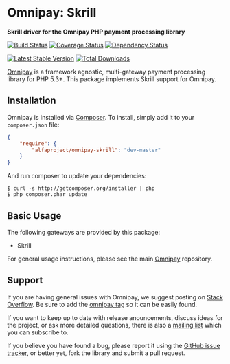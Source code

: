 # Omnipay: Skrill

**Skrill driver for the Omnipay PHP payment processing library**

[![Build Status](https://travis-ci.org/alfaproject/omnipay-skrill.png?branch=master)](https://travis-ci.org/alfaproject/omnipay-skrill)
[![Coverage Status](https://coveralls.io/repos/alfaproject/omnipay-skrill/badge.png?branch=master)](https://coveralls.io/r/alfaproject/omnipay-skrill?branch=master)
[![Dependency Status](https://www.versioneye.com/user/projects/52c6cf75ec1375074900000f/badge.png)](https://www.versioneye.com/user/projects/52c6cf75ec1375074900000f)

[![Latest Stable Version](https://poser.pugx.org/alfaproject/omnipay-skrill/version.png)](https://packagist.org/packages/alfaproject/omnipay-skrill)
[![Total Downloads](https://poser.pugx.org/alfaproject/omnipay-skrill/d/total.png)](https://packagist.org/packages/alfaproject/omnipay-skrill)

[Omnipay](https://github.com/omnipay/omnipay) is a framework agnostic, multi-gateway payment
processing library for PHP 5.3+. This package implements Skrill support for Omnipay.

## Installation

Omnipay is installed via [Composer](http://getcomposer.org/). To install, simply add it
to your `composer.json` file:

```json
{
    "require": {
        "alfaproject/omnipay-skrill": "dev-master"
    }
}
```

And run composer to update your dependencies:

    $ curl -s http://getcomposer.org/installer | php
    $ php composer.phar update

## Basic Usage

The following gateways are provided by this package:

* Skrill

For general usage instructions, please see the main [Omnipay](https://github.com/omnipay/omnipay)
repository.

## Support

If you are having general issues with Omnipay, we suggest posting on
[Stack Overflow](http://stackoverflow.com/). Be sure to add the
[omnipay tag](http://stackoverflow.com/questions/tagged/omnipay) so it can be easily found.

If you want to keep up to date with release anouncements, discuss ideas for the project,
or ask more detailed questions, there is also a [mailing list](https://groups.google.com/forum/#!forum/omnipay) which
you can subscribe to.

If you believe you have found a bug, please report it using the [GitHub issue tracker](https://github.com/alfaproject/omnipay-skrill/issues),
or better yet, fork the library and submit a pull request.
